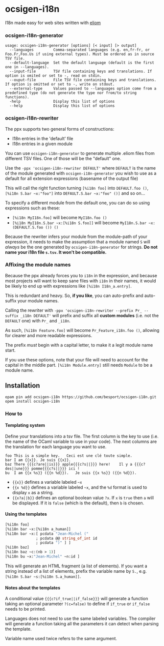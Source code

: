 # ocsigen-i18n

I18n made easy for web sites written with
[eliom](https://github.com/ocsigen/eliom)

### ocsigen-i18n-generator

```
usage: ocsigen-i18n-generator [options] [< input] [> output]
  --languages         Comma-separated languages (e.g. en,fr-fr, or Foo.Fr,Foo.Us if using external types). Must be ordered as in source TSV file.
  --default-language  Set the default language (default is the first one in --languages).
  --input-file        TSV file containing keys and translations. If option is omited or set to -, read on stdin.
  --ouput-file        File TSV file containing keys and translations. If option is omitted or set to -, write on stdout.
  --external-type     Values passed to --languages option come from a predefined type (do not generate the type nor from/to string functions).
  -help               Display this list of options
  --help              Display this list of options
```

### ocsigen-i18n-rewriter

The ppx supports two general forms of constructions:
 - I18n entries in the 'default' file
 - I18n entries in a given module

You can use `ocsigen-i18n-generator` to generate multiple .eliom files
from different TSV files. One of those will be the "default" one.

Use the `-ppx 'ocsigen-i18n-rewriter DEFAULT'` where `DEFAULT`
is the name of the module generated with `ocsigen-i18n-generator`
you wish to use as a default for all extension expressions
(basename of the output file)

This will call the right function turning
`[%i18n foo]` into `DEFAULT.foo ()`,
`[%i18n S.bar ~x:"foo"]` into `DEFAULT.S.bar ~x:"foo" ()]` and so on...

To specify a different module from the default one, you can do so using
expressions such as these:
 - `[%i18n MyI18n.foo]` will become `MyI18n.foo ()`
 - `[%i18n MyI18n.S.bar ~x:[%i18n S.foo]]` will become `MyI18n.S.bar ~x:(DEFAULT.S.foo ()) ()`

Because the rewriter infers your module from the module-path of your expression,
it needs to make the assumption that a module named `S` will *always* be
the one generated by `ocsigen-i18n-generator` for strings.
**Do not name your i18n file `s.tsv`. It won't be compatible.**

### Affixing the module names

Because the ppx already forces you to `i18n` in the expression,
and because most projects will want to keep sane files with `i18n` in their names,
it would be likely to end up with expressions like `[%i18n I18n_a.entry]`.

This is redundant and heavy. So, **if you like**, you can auto-prefix and auto-suffix your module names.

Calling the rewriter with `-ppx 'ocsigen-i18n-rewriter --prefix Pr_ --suffix _i18n DEFAULT'`
will prefix and suffix all **custom modules** (i.e. not the `DEFAULT` one) with `Pr_` and `_i18n`.

As such, `[%i18n Feature.foo]` will become `Pr_Feature_i18n.foo ()`,
allowing for clearer and more readable expressions.

The prefix *must* begin with a capital letter, to make it a legit module name start.

If you use these options, note that your file will need to account for the capital in the middle part.
`[%i18n Module.entry]` still needs `Module` to be a module name.

## Installation

```
opam pin add ocsigen-i18n https://github.com/besport/ocsigen-i18n.git
opem install ocsigen-i18n
```

### How to

#### Templating system

Define your translations into a tsv file. The first column is the key
to use (i.e. the name of the OCaml variable to use in your code).
The next columns are the translation for each language you want to
use.


```
foo	This is a simple key.	Ceci est une clé toute simple.
bar	I am {{x}}.	Je suis {{x}}.
baz	There {{{c?are||is}}} apple{{{c?s||}}} here!	Il y a {{{c?des||une}}} pomme{{{c?s||}}} ici !
bu	I am {{x %s}} ({{n %d}}).	Je suis {{x %s}} ({{n %d}}).
```

- `{{x}}` defines a variable labeled `~x`
- `{{x %d}}` defines a variable labeled `~x`, and the `%d` format is used to
  display `x` as a string.
- `{{x?a||b}}` defines an optional boolean value `?x`.
  If `x` is `true` then `a` will be displayed.
  If it is `false` (which is the default), then `b` is chosen.

#### Using the templates

```ocaml
[%i18n foo]
[%i18n bar ~x:[%i18n a_human]]
[%i18n bar ~x:[ pcdata "Jean-Michel ("
              ; pcdata @@ string_of_int id
              ; pcdata ")" ] ]
[%i18n baz]
[%i18n baz ~c:(nb > 1)]
[%i18n bu ~x:"Jean-Michel" ~n:id ]
```

This will generate an HTML fragment (a list of elements). If you want a string
instead of a list of elements, prefix the variable name by `S.`, e.g.
`[%i18n S.bar ~s:[%i18n S.a_human]]`.

#### Notes about the templates

A conditional value `{{{c?if_true||if_false}}}` will generate a function
taking an optional parameter `?(c=false)` to define if `if_true` or `if_false`
needs to be printed.

Languages does not need to use the same labeled variables. The compiler
will generate a function taking all the parameters it can detect when
parsing the template.

Variable name used twice refers to the same argument.
